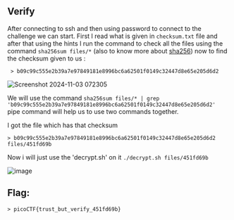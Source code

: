 ## Verify

After connecting to ssh and then using password to connect to the challenge we can start.
First I read what is given in `checksum.txt` file and after that using the hints I run the command to check all the files using the command `sha256sum files/*` (also to know more about [sha256](https://www.geeksforgeeks.org/generating-an-sha-256-hash-from-the-command-line/)) now to find the checksum given to us :

` > b09c99c555e2b39a7e97849181e8996bc6a62501f0149c32447d8e65e205d6d2`

![Screenshot 2024-11-03 072305](https://github.com/user-attachments/assets/5d4cc748-dae8-4011-af6f-00ae17f14f42)

We will use the command `sha256sum files/* | grep 'b09c99c555e2b39a7e97849181e8996bc6a62501f0149c32447d8e65e205d6d2'` pipe command will help us to use two commands together.

I got the file which has that checksum 

`> b09c99c555e2b39a7e97849181e8996bc6a62501f0149c32447d8e65e205d6d2  files/451fd69b`

Now i will just use the 'decrypt.sh' on it `./decrypt.sh files/451fd69b`

![image](https://github.com/user-attachments/assets/beff2a4e-8af2-4a96-9bd5-3f49a2cf65ea)

## Flag:
`> picoCTF{trust_but_verify_451fd69b}`
